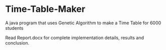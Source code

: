 # Time-Table-Maker
A java program that uses Genetic Algorithm to make a Time Table for 6000 students  

Read Report.docx for complete implementation details, results and conclusion.
